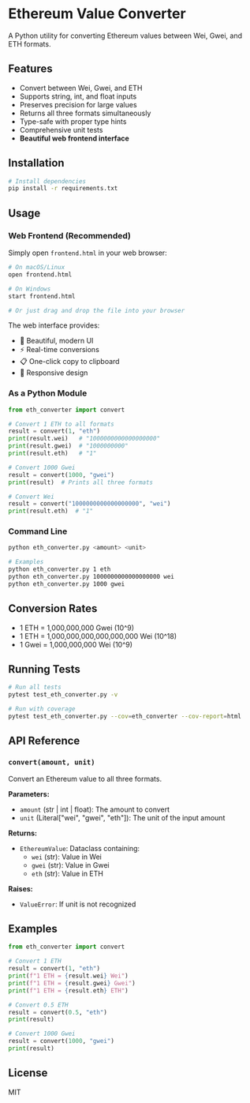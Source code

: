 # Ethereum Value Converter

A Python utility for converting Ethereum values between Wei, Gwei, and ETH formats.

## Features

- Convert between Wei, Gwei, and ETH
- Supports string, int, and float inputs
- Preserves precision for large values
- Returns all three formats simultaneously
- Type-safe with proper type hints
- Comprehensive unit tests
- **Beautiful web frontend interface**

## Installation

```bash
# Install dependencies
pip install -r requirements.txt
```

## Usage

### Web Frontend (Recommended)

Simply open `frontend.html` in your web browser:

```bash
# On macOS/Linux
open frontend.html

# On Windows
start frontend.html

# Or just drag and drop the file into your browser
```

The web interface provides:
- 🎨 Beautiful, modern UI
- ⚡ Real-time conversions
- 📋 One-click copy to clipboard
- 📱 Responsive design

### As a Python Module

```python
from eth_converter import convert

# Convert 1 ETH to all formats
result = convert(1, "eth")
print(result.wei)   # "1000000000000000000"
print(result.gwei)  # "1000000000"
print(result.eth)   # "1"

# Convert 1000 Gwei
result = convert(1000, "gwei")
print(result)  # Prints all three formats

# Convert Wei
result = convert("1000000000000000000", "wei")
print(result.eth)  # "1"
```

### Command Line

```bash
python eth_converter.py <amount> <unit>

# Examples
python eth_converter.py 1 eth
python eth_converter.py 1000000000000000000 wei
python eth_converter.py 1000 gwei
```

## Conversion Rates

- 1 ETH = 1,000,000,000 Gwei (10^9)
- 1 ETH = 1,000,000,000,000,000,000 Wei (10^18)
- 1 Gwei = 1,000,000,000 Wei (10^9)

## Running Tests

```bash
# Run all tests
pytest test_eth_converter.py -v

# Run with coverage
pytest test_eth_converter.py --cov=eth_converter --cov-report=html
```

## API Reference

### `convert(amount, unit)`

Convert an Ethereum value to all three formats.

**Parameters:**
- `amount` (str | int | float): The amount to convert
- `unit` (Literal["wei", "gwei", "eth"]): The unit of the input amount

**Returns:**
- `EthereumValue`: Dataclass containing:
  - `wei` (str): Value in Wei
  - `gwei` (str): Value in Gwei
  - `eth` (str): Value in ETH

**Raises:**
- `ValueError`: If unit is not recognized

## Examples

```python
from eth_converter import convert

# Convert 1 ETH
result = convert(1, "eth")
print(f"1 ETH = {result.wei} Wei")
print(f"1 ETH = {result.gwei} Gwei")
print(f"1 ETH = {result.eth} ETH")

# Convert 0.5 ETH
result = convert(0.5, "eth")
print(result)

# Convert 1000 Gwei
result = convert(1000, "gwei")
print(result)
```

## License

MIT

